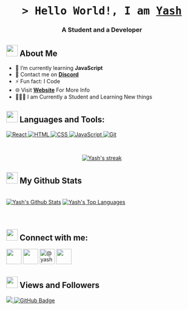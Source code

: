 

 <h1 align="center">
        <samp>&gt; Hello World!, I am
                <b><a target="_blank" href="https://yashhh.netlify.app/">Yash</a></b>
        </samp>
</h1>
<h3 align="center">A Student and a Developer</h3>


## <img src="https://img.icons8.com/?size=100&id=SbAibtcOMK9Q&format=png&color=000000" height="30" width="30" /> About Me

- 📝 I’m currently learning **JavaScript**
- 📩 Contact me on **[Discord](https://discord.gg/eJEBv7mRuJ)**
- ⚡ Fun fact: I Code
- 🌐 Visit **[Website](https://yashhh.netlify.app/)** For More Info
- 👨🏼‍🎓 I am Currently a Student and Learning New things

## <img src="https://img.icons8.com/?size=100&id=H1WCRZJJyAaw&format=png&color=000000" height="30" width="30" /> Languages and Tools:

<p align="left"> 
        </a>
        <a href="https://github.com/YashSaini99?tab=repositories" target="_blank"><img alt="React"
                        src="https://img.shields.io/badge/-React-3776AB?style=flat-square&logo=React&logoColor=white">
        </a>
        <!-- HTML -->
        <a href="https://github.com/YashSaini99?tab=repositories" target="_blank"><img alt="HTML"
                        src="https://img.shields.io/badge/-HTML-E34F26?style=flat-square&logo=HTML5&logoColor=white">
        </a>
        <!-- CSS  -->
        <a href="https://github.com/YashSaini99?tab=repositories" target="_blank"><img alt="CSS"
                        src="https://img.shields.io/badge/-CSS-1572B6?style=flat-square&logo=CSS3&logoColor=white">
        </a>
        <!-- JavaScript -->
        <a href="https://github.com/YashSaini99?tab=repositories" target="_blank"><img alt="JavaScript"
                        src="https://img.shields.io/badge/-JavaScript-F7DF1E?style=flat-square&logo=JavaScript&logoColor=white">
        </a>
        <a href="https://github.com/YashSaini99?tab=repositories" target="_blank"><img alt="Git"
                        src="https://img.shields.io/badge/-Git-E34F26?style=flat-square&logo=Git&logoColor=white">
        </a>
</p>

<br/>

<p align="center">
    <a href="https://github.com/YashSaini99/github-readme-streak-stats">
        <img title="🔥 Get streak stats for your profile at git.io/streak-stats" alt="Yash's streak" src="https://github-readme-streak-stats.herokuapp.com/?user=YashSaini99&theme=black-ice&hide_border=true&stroke=0000&background=060A0CD0"/>
    </a>
</p>

## <img src="https://img.icons8.com/?size=100&id=65177&format=png&color=000000" height="30" width="30" /> My Github Stats

  <br/>
    <a href="https://github.com/YashSaini99/github-readme-stats"><img alt="Yash's Github Stats" src="https://github-readme-stats.vercel.app/api?username=YashSaini99&show_icons=true&count_private=true&theme=react&hide_border=true&bg_color=0D1117" /></a>
  <a href="https://github.com/YashSaini99/github-readme-stats"><img alt="Yash's Top Languages" src="https://github-readme-stats.vercel.app/api/top-langs/?username=YashSaini99&langs_count=8&count_private=true&layout=compact&theme=react&hide_border=true&bg_color=0D1117" /></a>
  <br/>
 

<br/>
<br/>

## <img src="https://img.icons8.com/?size=100&id=yTaZlgiVGw8e&format=png&color=000000" height="30" width="30" /> Connect with me:
<p align="left">

<a href = "https://twitter.com/YashSainii99"><img src="https://img.icons8.com/?size=100&id=phOKFKYpe00C&format=png&color=000000" height="40" width="40" /></a>
<a href = "https://www.linkedin.com/in/yash-saini-3aab02250/"><img src="https://img.icons8.com/fluent/48/000000/linkedin.png" height="40" width="40"/></a>
<a href="https://dev.to/@yashsaini" target="blank"><img src="https://img.icons8.com/color/48/000000/devpost.png" alt="@yashsaini" height="40" width="40"/></a>
<a href="https://discord.gg/https://discord.gg/eJEBv7mRuJ" target="blank"><img src="https://cdn.discordapp.com/emojis/874682057937260544.png?v=1" width="40" height="40"/></a>
</p>

## <img src="https://img.icons8.com/?size=100&id=pGJ9az9ImstN&format=png&color=000000" height="30" width="30" /> Views and Followers
<a href="https://github.com/Meghna-DAS/github-profile-views-counter">
    <img src="https://komarev.com/ghpvc/?username=YashSaini99">
</a>
<a href="https://github.com/YashSaini99?tab=followers"><img src="https://img.shields.io/github/followers/YashSaini99?label=Followers&style=social" alt="GitHub Badge"></a>
